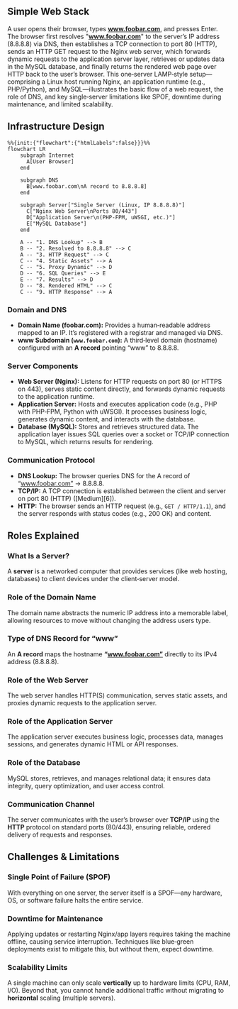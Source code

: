 ## Simple Web Stack

A user opens their browser, types **www.foobar.com**, and presses Enter. The browser first resolves "**www.foobar.com**" to the server’s IP address (8.8.8.8) via DNS, then establishes a TCP connection to port 80 (HTTP), sends an HTTP GET request to the Nginx web server, which forwards dynamic requests to the application server layer, retrieves or updates data in the MySQL database, and finally returns the rendered web page over HTTP back to the user’s browser. This one‑server LAMP‑style setup—comprising a Linux host running Nginx, an application runtime (e.g., PHP/Python), and MySQL—illustrates the basic flow of a web request, the role of DNS, and key single‑server limitations like SPOF, downtime during maintenance, and limited scalability.

## Infrastructure Design

```mermaid
%%{init:{"flowchart":{"htmlLabels":false}}}%%
flowchart LR
    subgraph Internet
      A[User Browser]
    end

    subgraph DNS
      B[www.foobar.com\nA record to 8.8.8.8]
    end

    subgraph Server["Single Server (Linux, IP 8.8.8.8)"]
      C["Nginx Web Server\nPorts 80/443"]
      D["Application Server\n(PHP‑FPM, uWSGI, etc.)"]
      E["MySQL Database"]
    end

    A -- "1. DNS Lookup" --> B
    B -- "2. Resolved to 8.8.8.8" --> C
    A -- "3. HTTP Request" --> C
    C -- "4. Static Assets" --> A
    C -- "5. Proxy Dynamic" --> D
    D -- "6. SQL Queries" --> E
    E -- "7. Results" --> D
    D -- "8. Rendered HTML" --> C
    C -- "9. HTTP Response" --> A
```

### Domain and DNS

* **Domain Name (foobar.com):** Provides a human‑readable address mapped to an IP. It’s registered with a registrar and managed via DNS.
* **www Subdomain (`www.foobar.com`):** A third‑level domain (hostname) configured with an **A record** pointing “www” to 8.8.8.8.

### Server Components

* **Web Server (Nginx):** Listens for HTTP requests on port 80 (or HTTPS on 443), serves static content directly, and forwards dynamic requests to the application runtime.
* **Application Server:** Hosts and executes application code (e.g., PHP with PHP‑FPM, Python with uWSGI). It processes business logic, generates dynamic content, and interacts with the database.
* **Database (MySQL):** Stores and retrieves structured data. The application layer issues SQL queries over a socket or TCP/IP connection to MySQL, which returns results for rendering.

### Communication Protocol

* **DNS Lookup:** The browser queries DNS for the A record of “www.foobar.com” → 8.8.8.8.
* **TCP/IP:** A TCP connection is established between the client and server on port 80 (HTTP) ([Medium][6]).
* **HTTP:** The browser sends an HTTP request (e.g., `GET / HTTP/1.1`), and the server responds with status codes (e.g., 200 OK) and content.

## Roles Explained

### What Is a Server?

A **server** is a networked computer that provides services (like web hosting, databases) to client devices under the client‑server model.

### Role of the Domain Name

The domain name abstracts the numeric IP address into a memorable label, allowing resources to move without changing the address users type.

### Type of DNS Record for “www”

An **A record** maps the hostname **“www.foobar.com”** directly to its IPv4 address (8.8.8.8).

### Role of the Web Server

The web server handles HTTP(S) communication, serves static assets, and proxies dynamic requests to the application server.

### Role of the Application Server

The application server executes business logic, processes data, manages sessions, and generates dynamic HTML or API responses.

### Role of the Database

MySQL stores, retrieves, and manages relational data; it ensures data integrity, query optimization, and user access control.

### Communication Channel

The server communicates with the user’s browser over **TCP/IP** using the **HTTP** protocol on standard ports (80/443), ensuring reliable, ordered delivery of requests and responses.

## Challenges & Limitations

### Single Point of Failure (SPOF)

With everything on one server, the server itself is a SPOF—any hardware, OS, or software failure halts the entire service.

### Downtime for Maintenance

Applying updates or restarting Nginx/app layers requires taking the machine offline, causing service interruption. Techniques like blue‑green deployments exist to mitigate this, but without them, expect downtime.

### Scalability Limits

A single machine can only scale **vertically** up to hardware limits (CPU, RAM, I/O). Beyond that, you cannot handle additional traffic without migrating to **horizontal** scaling (multiple servers).
